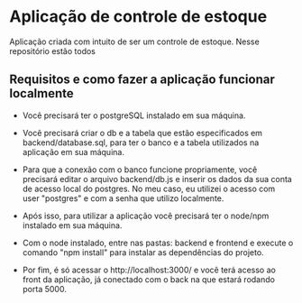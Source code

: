 # Aplicação de controle de estoque

Aplicação criada com intuito de ser um controle de estoque. Nesse repositório estão todos


## Requisitos e como fazer a aplicação funcionar localmente

- Você precisará ter o postgreSQL instalado em sua máquina.

- Você precisará criar o db e a tabela que estão especificados em backend/database.sql, para ter o banco e a tabela utilizados na aplicação em sua máquina.

- Para que a conexão com o banco funcione propriamente, você precisará editar o arquivo backend/db.js e inserir os dados da sua conta de acesso local do postgres. No meu caso, eu utilizei o acesso com user "postgres" e com a senha que utilizo localmente.

- Após isso, para utilizar a aplicação você precisará ter o node/npm instalado em sua máquina.

- Com o node instalado, entre nas pastas: backend e frontend e execute o comando "npm install" para instalar as dependências do projeto.

- Por fim, é só acessar o http://localhost:3000/ e você terá acesso ao front da aplicação, já conectado com o back na que estará rodando porta 5000.